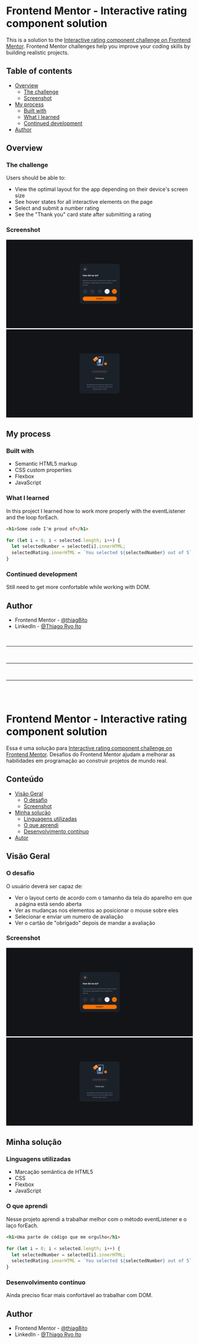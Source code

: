 # Frontend Mentor - Interactive rating component solution

This is a solution to the [Interactive rating component challenge on Frontend Mentor](https://www.frontendmentor.io/challenges/interactive-rating-component-koxpeBUmI). Frontend Mentor challenges help you improve your coding skills by building realistic projects. 

## Table of contents

- [Overview](#overview)
  - [The challenge](#the-challenge)
  - [Screenshot](#screenshot)
- [My process](#my-process)
  - [Built with](#built-with)
  - [What I learned](#what-i-learned)
  - [Continued development](#continued-development)
- [Author](#author)


## Overview

### The challenge

Users should be able to:

- View the optimal layout for the app depending on their device's screen size
- See hover states for all interactive elements on the page
- Select and submit a number rating
- See the "Thank you" card state after submitting a rating

### Screenshot

![active state](./src/images/screenshot1.png)
![thank you state](./src/images/screenshot2.png)

## My process

### Built with

- Semantic HTML5 markup
- CSS custom properties
- Flexbox
- JavaScript


### What I learned

In this project I learned how to work more properly with the eventListener and the loop forEach.

```html
<h1>Some code I'm proud of</h1>
```

```js
for (let i = 0; i < selected.length; i++) {
  let selectedNumber = selected[i].innerHTML;
  selectedRating.innerHTML = `You selected ${selectedNumber} out of 5`;
}
```

### Continued development

Still need to get more confortable while working with DOM.


## Author

- Frontend Mentor - [@thiag8ito](https://www.frontendmentor.io/profile/thiag8ito)
- LinkedIn - [@Thiago Ryo Ito](https://www.linkedin.com/in/thiago-ryo-ito/)

<br>
<hr><br>
<hr><br>
<hr><br>
<br>

# Frontend Mentor - Interactive rating component solution

Essa é uma solução para [Interactive rating component challenge on Frontend Mentor](https://www.frontendmentor.io/challenges/interactive-rating-component-koxpeBUmI). Desafios do Frontend Mentor ajudam a melhorar as habilidades em programação ao construir projetos de mundo real. 

## Conteúdo 

- [Visão Geral](#visão-geral)
  - [O desafio](#o-desafio)
  - [Screenshot](#screenshot)
- [Minha solução](#minha-solução)
  - [Linguagens utilizadas](#linguagens-utilizadas)
  - [O que aprendi](#o-que-aprendi)
  - [Desenvolvimento contínuo](#desenvolvimento-contínuo)
- [Autor](#autor)


## Visão Geral

### O desafio
O usuário deverá ser capaz de:

- Ver o layout certo de acordo com o tamanho da tela do aparelho em que a página está sendo aberta
- Ver as mudanças nos elementos ao posicionar o mouse sobre eles
- Selecionar e enviar um numero de avaliação
- Ver o cartão de "obrigado" depois de mandar a avaliação

### Screenshot

![active state](./src/images/screenshot1.png)
![thank you state](./src/images/screenshot2.png)

## Minha solução

### Linguagens utilizadas

- Marcação semântica de HTML5
- CSS
- Flexbox
- JavaScript


### O que aprendi

Nesse projeto aprendi a trabalhar melhor com o método eventListener e o laço forEach.

```html
<h1>Uma parte de código que me orgulho</h1>
```

```js
for (let i = 0; i < selected.length; i++) {
  let selectedNumber = selected[i].innerHTML;
  selectedRating.innerHTML = `You selected ${selectedNumber} out of 5`;
}
```

### Desenvolvimento contínuo

Ainda preciso ficar mais confortável ao trabalhar com DOM.

## Author

- Frontend Mentor - [@thiag8ito](https://www.frontendmentor.io/profile/thiag8ito)
- LinkedIn - [@Thiago Ryo Ito](https://www.linkedin.com/in/thiago-ryo-ito/)
